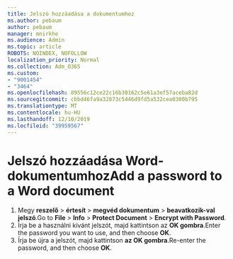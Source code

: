 ```yaml
---
title: Jelszó hozzáadása a dokumentumhoz
ms.author: pebaum
author: pebaum
manager: mnirkhe
ms.audience: Admin
ms.topic: article
ROBOTS: NOINDEX, NOFOLLOW
localization_priority: Normal
ms.collection: Adm_O365
ms.custom:
- "9001454"
- "3464"
ms.openlocfilehash: 89556c12ce22c16b30162c5e61a3ef57aceba82d
ms.sourcegitcommit: cbbd46fa9a32873c5446d9fd5a532cea0300b795
ms.translationtype: MT
ms.contentlocale: hu-HU
ms.lasthandoff: 12/10/2019
ms.locfileid: "39959567"
---
```

# <a name="add-a-password-to-a-word-document"></a><span data-ttu-id="27057-102">Jelszó hozzáadása Word-dokumentumhoz</span><span class="sxs-lookup"><span data-stu-id="27057-102">Add a password to a Word document</span></span>

1. <span data-ttu-id="27057-103">Megy **reszelő** > **értesít** > **megvéd dokumentum** > **beavatkozik-val jelszó**.</span><span class="sxs-lookup"><span data-stu-id="27057-103">Go to **File** > **Info** > **Protect Document** > **Encrypt with Password**.</span></span>
2. <span data-ttu-id="27057-104">Írja be a használni kívánt jelszót, majd kattintson az **OK gombra**.</span><span class="sxs-lookup"><span data-stu-id="27057-104">Enter the password you want to use, and then choose **OK**.</span></span>
3. <span data-ttu-id="27057-105">Írja be újra a jelszót, majd kattintson **az OK gombra**.</span><span class="sxs-lookup"><span data-stu-id="27057-105">Re-enter the password, and then choose **OK**.</span></span>